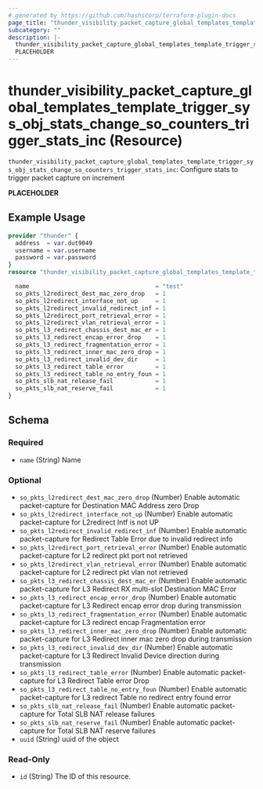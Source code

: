 ```yaml
---
# generated by https://github.com/hashicorp/terraform-plugin-docs
page_title: "thunder_visibility_packet_capture_global_templates_template_trigger_sys_obj_stats_change_so_counters_trigger_stats_inc Resource - terraform-provider-thunder"
subcategory: ""
description: |-
  thunder_visibility_packet_capture_global_templates_template_trigger_sys_obj_stats_change_so_counters_trigger_stats_inc: Configure stats to trigger packet capture on increment
  PLACEHOLDER
---
```


# thunder_visibility_packet_capture_global_templates_template_trigger_sys_obj_stats_change_so_counters_trigger_stats_inc (Resource)

`thunder_visibility_packet_capture_global_templates_template_trigger_sys_obj_stats_change_so_counters_trigger_stats_inc`: Configure stats to trigger packet capture on increment

__PLACEHOLDER__

## Example Usage

```terraform
provider "thunder" {
  address  = var.dut9049
  username = var.username
  password = var.password
}
resource "thunder_visibility_packet_capture_global_templates_template_trigger_sys_obj_stats_change_so_counters_trigger_stats_inc" "thunder_visibility_packet_capture_global_templates_template_trigger_sys_obj_stats_change_so_counters_trigger_stats_inc" {

  name                                    = "test"
  so_pkts_l2redirect_dest_mac_zero_drop   = 1
  so_pkts_l2redirect_interface_not_up     = 1
  so_pkts_l2redirect_invalid_redirect_inf = 1
  so_pkts_l2redirect_port_retrieval_error = 1
  so_pkts_l2redirect_vlan_retrieval_error = 1
  so_pkts_l3_redirect_chassis_dest_mac_er = 1
  so_pkts_l3_redirect_encap_error_drop    = 1
  so_pkts_l3_redirect_fragmentation_error = 1
  so_pkts_l3_redirect_inner_mac_zero_drop = 1
  so_pkts_l3_redirect_invalid_dev_dir     = 1
  so_pkts_l3_redirect_table_error         = 1
  so_pkts_l3_redirect_table_no_entry_foun = 1
  so_pkts_slb_nat_release_fail            = 1
  so_pkts_slb_nat_reserve_fail            = 1
}
```

<!-- schema generated by tfplugindocs -->
## Schema

### Required

- `name` (String) Name

### Optional

- `so_pkts_l2redirect_dest_mac_zero_drop` (Number) Enable automatic packet-capture for Destination MAC Address zero Drop
- `so_pkts_l2redirect_interface_not_up` (Number) Enable automatic packet-capture for L2redirect Intf is not UP
- `so_pkts_l2redirect_invalid_redirect_inf` (Number) Enable automatic packet-capture for Redirect Table Error due to invalid redirect info
- `so_pkts_l2redirect_port_retrieval_error` (Number) Enable automatic packet-capture for L2 redirect pkt port not retrieved
- `so_pkts_l2redirect_vlan_retrieval_error` (Number) Enable automatic packet-capture for L2 redirect pkt vlan not retrieved
- `so_pkts_l3_redirect_chassis_dest_mac_er` (Number) Enable automatic packet-capture for L3 Redirect RX multi-slot Destination MAC Error
- `so_pkts_l3_redirect_encap_error_drop` (Number) Enable automatic packet-capture for L3 Redirect encap error drop during transmission
- `so_pkts_l3_redirect_fragmentation_error` (Number) Enable automatic packet-capture for L3 redirect encap Fragmentation error
- `so_pkts_l3_redirect_inner_mac_zero_drop` (Number) Enable automatic packet-capture for L3 Redirect inner mac zero drop during transmission
- `so_pkts_l3_redirect_invalid_dev_dir` (Number) Enable automatic packet-capture for L3 Redirect Invalid Device direction during transmission
- `so_pkts_l3_redirect_table_error` (Number) Enable automatic packet-capture for L3 Redirect Table error Drop
- `so_pkts_l3_redirect_table_no_entry_foun` (Number) Enable automatic packet-capture for L3 redirect Table no redirect entry found error
- `so_pkts_slb_nat_release_fail` (Number) Enable automatic packet-capture for Total SLB NAT release failures
- `so_pkts_slb_nat_reserve_fail` (Number) Enable automatic packet-capture for Total SLB NAT reserve failures
- `uuid` (String) uuid of the object

### Read-Only

- `id` (String) The ID of this resource.


